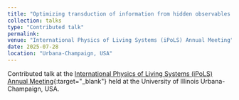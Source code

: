 ```yaml
---
title: "Optimizing transduction of information from hidden observables in biological systems with a limited energy budget"
collection: talks
type: "Contributed talk"
permalink:
venue: "International Physics of Living Systems (iPoLS) Annual Meeting"
date: 2025-07-28
location: "Urbana-Champaign, USA"
---
```


Contributed talk at the [International Physics of Living Systems (iPoLS) Annual Meeting](https://emails.illinois.edu/newsletter/29/426731929.html){:target="_blank"}<!--_--> held at the University of Illinois Urbana-Champaign, USA.